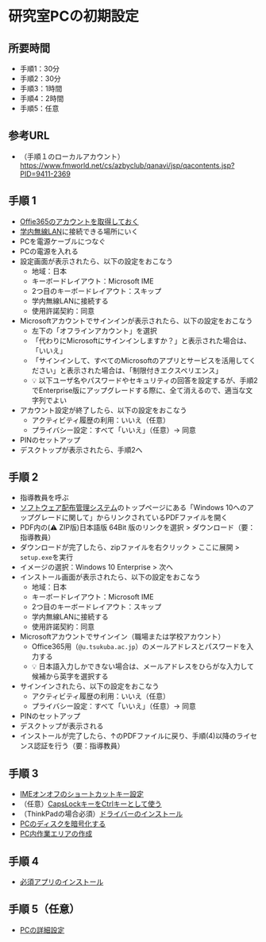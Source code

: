 # 研究室PCの初期設定

## 所要時間

* 手順1：30分
* 手順2：30分
* 手順3：1時間
* 手順4：2時間
* 手順5：任意

## 参考URL

* （手順１のローカルアカウント）https://www.fmworld.net/cs/azbyclub/qanavi/jsp/qacontents.jsp?PID=9411-2369

## 手順 1

* [Offie365のアカウントを取得しておく](../onboarding/getting-started.md)
* [学内無線LAN](https://www.cc.tsukuba.ac.jp/wp/service/wireless/)に接続できる場所にいく
* PCを電源ケーブルにつなぐ
* PCの電源を入れる
* 設定画面が表示されたら、以下の設定をおこなう
  * 地域：日本
  * キーボードレイアウト：Microsoft IME
  * 2つ目のキーボードレイアウト：スキップ
  * 学内無線LANに接続する
  * 使用許諾契約：同意
* Microsoftアカウントでサインインが表示されたら、以下の設定をおこなう
  * 左下の「オフラインアカウント」を選択
  * 「代わりにMicrosoftにサインインしますか？」と表示された場合は、「いいえ」
  * 「サインインして、すべてのMicrosoftのアプリとサービスを活用してください」と表示された場合は、「制限付きエクスペリエンス」
  * :bulb: 以下ユーザ名やパスワードやセキュリティの回答を設定するが、手順2でEnterprise版にアップグレードする際に、全て消えるので、適当な文字列でよい
* アカウント設定が終了したら、以下の設定をおこなう
  * アクティビティ履歴の利用：いいえ（任意）
  * プライバシー設定：すべて「いいえ」（任意）→ 同意
* PINのセットアップ
* デスクトップが表示されたら、手順2へ


## 手順 2

* 指導教員を呼ぶ
* [ソフトウェア配布管理システム](https://ds.cc.tsukuba.ac.jp/download/)のトップページにある「Windows 10へのアップグレードに関して」からリンクされているPDFファイルを開く
* PDF内の(:warning: ZIP版)日本語版 64Bit 版のリンクを選択 > ダウンロード（要：指導教員）
* ダウンロードが完了したら、zipファイルを右クリック > ここに展開 > `setup.exe`を実行
* イメージの選択：Windows 10 Enterprise > 次へ
* インストール画面が表示されたら、以下の設定をおこなう
  * 地域：日本
  * キーボードレイアウト：Microsoft IME
  * 2つ目のキーボードレイアウト：スキップ
  * 学内無線LANに接続する
  * 使用許諾契約：同意
* Microsoftアカウントでサインイン（職場または学校アカウント）
  * Office365用（`@u.tsukuba.ac.jp`）のメールアドレスとパスワードを入力する
  * :bulb: 日本語入力しかできない場合は、メールアドレスをひらがな入力して候補から英字を選択する
* サインインされたら、以下の設定をおこなう
  * アクティビティ履歴の利用：いいえ（任意）
  * プライバシー設定：すべて「いいえ」（任意）→ 同意
* PINのセットアップ
* デスクトップが表示される
* インストールが完了したら、↑のPDFファイルに戻り、手順(4)以降のライセンス認証を行う（要：指導教員）


## 手順 3

* [IMEオンオフのショートカットキー設定](pc-ime-setting.md)
* （任意）[CapsLockキーをCtrlキーとして使う](pc-capslock.md)
* （ThinkPadの場合必須）[ドライバーのインストール](pc-drivers.md)
* [PCのディスクを暗号化する](pc-bitlocker.md)
* [PC内作業エリアの作成](pc-workspace.md)

## 手順 4

* [必須アプリのインストール](pc-essential-apps.md)

## 手順 5（任意）

* [PCの詳細設定](pc-advanced-settings.md)
